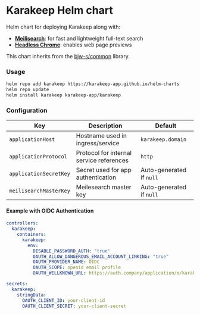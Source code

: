 # Karakeep Helm chart

Helm chart for deploying Karakeep along with:

- **[Meilisearch](https://github.com/meilisearch/meilisearch-kubernetes)**: for fast and lightweight full-text search
- **[Headless Chrome](https://github.com/jlandure/alpine-chrome)**: enables web page previews

This chart inherits from the [bjw-s/common](https://github.com/bjw-s/helm-charts/tree/main/charts/library/common) library.


### Usage

```bash
helm repo add karakeep https://karakeep-app.github.io/helm-charts
helm repo update
helm install karakeep karakeep-app/karakeep
```



### Configuration

| Key                    | Description                              | Default                  |
| ---------------------- | ---------------------------------------- | ------------------------ |
| `applicationHost`      | Hostname used in ingress/service         | `karakeep.domain`        |
| `applicationProtocol`  | Protocol for internal service references | `http`                   |
| `applicationSecretKey` | Secret used for app authentication       | Auto-generated if `null` |
| `meilisearchMasterKey` | Meilesearch master key                   | Auto-generated if `null` |

#### Example with OIDC Authentication

```yaml
controllers:
  karakeep:
    containers:
      karakeep:
        env:
          DISABLE_PASSWORD_AUTH: "true"
          OAUTH_ALLOW_DANGEROUS_EMAIL_ACCOUNT_LINKING: "true"
          OAUTH_PROVIDER_NAME: OIDC
          OAUTH_SCOPE: openid email profile
          OAUTH_WELLKNOWN_URL: https://auth.company/application/o/karakeep/.well-known/openid-configuration

secrets:
  karakeep:
    stringData:
      OAUTH_CLIENT_ID: your-client-id
      OAUTH_CLIENT_SECRET: your-client-secret
```
